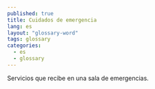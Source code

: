 ```yaml
---
published: true
title: Cuidados de emergencia
lang: es
layout: "glossary-word"
tags: glossary
categories:
  - es
  - glossary
---
```


Servicios que recibe en una sala de emergencias.
